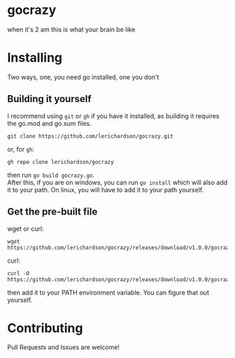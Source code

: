 # gocrazy
when it's 2 am this is what your brain be like
# Installing
Two ways, one, you need go installed, one you don't
## Building it yourself
I recommend using `git` or `gh` if you have it installed, as building it requires the go.mod and go.sum files.
```
git clone https://github.com/lerichardson/gocrazy.git
```
or, for `gh`:
```
gh repo clone lerichardson/gocrazy
```
then run `go build gocrazy.go`.  
After this, if you are on windows, you can run `go install` which will also add it to your path. On linux, you will have to add it to your path yourself.
## Get the pre-built file
wget or curl:
```
wget https://github.com/lerichardson/gocrazy/releases/download/v1.0.0/gocrazy
```
curl:
```
curl -O https://github.com/lerichardson/gocrazy/releases/download/v1.0.0/gocrazy.exe
```
then add it to your PATH environment variable. You can figure that out yourself.
# Contributing
Pull Requests and Issues are welcome!

